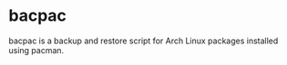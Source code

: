 bacpac
======

bacpac is a backup and restore script for Arch Linux packages installed using
pacman.

